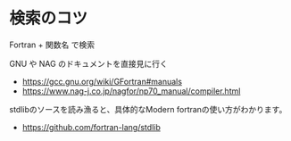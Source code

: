 # 検索のコツ

Fortran + 関数名 で検索


GNU や NAG のドキュメントを直接見に行く

* https://gcc.gnu.org/wiki/GFortran#manuals
* https://www.nag-j.co.jp/nagfor/np70_manual/compiler.html


stdlibのソースを読み漁ると、具体的なModern fortranの使い方がわかります。

* https://github.com/fortran-lang/stdlib